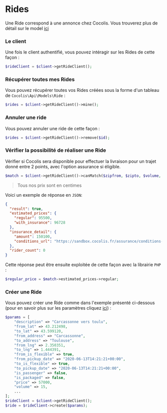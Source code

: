 # Rides

Une Ride correspond à une annonce chez Cocolis. Vous trouverez plus de détail sur le model [ici](https://doc.cocolis.fr/docs/cocolis-api/docs/models/ride/ride-full.json)

### Le client

Une fois le client authentifié, vous pouvez intéragir sur les Rides de cette façon :

```php
$rideClient = $client->getRideClient();
```

### Récupérer toutes mes Rides

Vous pouvez récupérer toutes vos Rides créées sous la forme d'un tableau de `Cocolis\Api\Models\Ride` :

```php
$rides = $client->getRideClient()->mine();
```

### Annuler une ride

Vous pouvez annuler une ride de cette façon :

```php
$rides = $client->getRideClient()->remove($id);
```

### Vérifier la possibilité de réaliser une Ride

Vérifier si Cocolis sera disponible pour effectuer la livraison pour un trajet donné entre 2 points, avec l'option assurance si éligible.

```php
$match = $client->getRideClient()->canMatch($zipfrom, $zipto, $volume, $value);
```

<!-- theme: warning -->

> Tous nos prix sont en centimes

Voici un exemple de réponse en `JSON`:

```json
{
  "result": true,
  "estimated_prices": {
    "regular": 95500,
    "with_insurance": 96728
  },
  "insurance_detail": {
    "amount": 150100,
    "conditions_url": "https://sandbox.cocolis.fr/assurance/conditions-assurance-optionnelle-jusqu-a-3000.pdf"
  },
  "rider_count": 0
}
```

Cette réponse peut être ensuite exploitée de cette façon avec la librairie `PHP` :

```php
$regular_price = $match->estimated_prices->regular;
```

### Créer une Ride

Vous pouvez créer une Ride comme dans l'exemple présenté ci-dessous (pour en savoir plus sur les paramètres cliquez [ici](https://doc.cocolis.fr/docs/cocolis-api/docs/models/ride/ride-create.json)) :

```php
$params = [
    "description" => "Carcassonne vers toulu",
    "from_lat" => 43.212498,
    "to_lat" => 43.599120,
    "from_address" => "Carcassonne",
    "to_address" => "Toulouse",
    "from_lng" => 2.350351,
    "to_lng" => 1.444391,
    "from_is_flexible" => true,
    "from_pickup_date" => "2020-06-13T14:21:21+00:00",
    "to_is_flexible" => true,
    "to_pickup_date" => "2020-06-13T14:21:21+00:00",
    "is_passenger" => false,
    "is_packaged" => false,
    "price" => 57000,
    "volume" => 15,
    ...
];
$rideClient = $client->getRideClient();
$ride = $rideClient->create($params);
```
